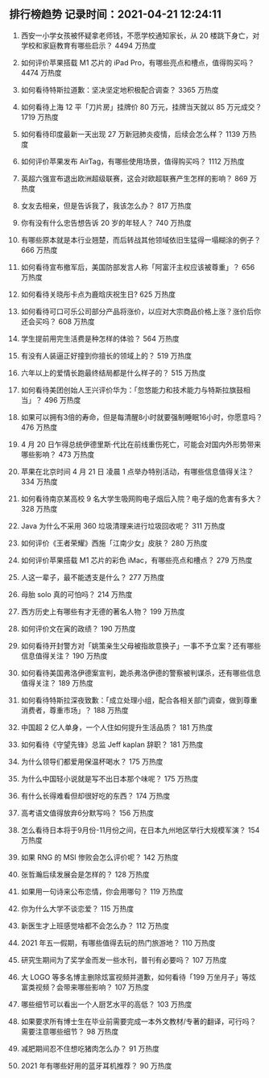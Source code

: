 
## 排行榜趋势 记录时间：2021-04-21 12:24:11
  
  1. 西安一小学女孩被怀疑拿老师钱，不愿学校通知家长，从 20 楼跳下身亡，对学校和家庭教育有哪些启示？ 4494 万热度
    
  2. 如何评价苹果搭载 M1 芯片的 iPad Pro，有哪些亮点和槽点，值得购买吗？ 4474 万热度
    
  3. 如何看待特斯拉道歉：坚决坚定地积极配合调查？ 3365 万热度
    
  4. 如何看待上海 12 平「刀片房」挂牌价 80 万元，挂牌当天就以 85 万元成交？ 1719 万热度
    
  5. 如何看待印度最新一天出现 27 万新冠肺炎疫情，后续会怎么样？ 1139 万热度
    
  6. 如何评价苹果发布 AirTag，有哪些使用场景，值得购买吗？ 1112 万热度
    
  7. 英超六强宣布退出欧洲超级联赛，这会对欧超联赛产生怎样的影响？ 869 万热度
    
  8. 女友去相亲，但是告诉我了，我该怎么办？ 817 万热度
    
  9. 你有没有什么忠告想告诉 20 岁的年轻人？ 740 万热度
    
  10. 有哪些原本就是本行业翘楚，而后转战其他领域依旧生猛得一塌糊涂的例子？ 666 万热度
    
  11. 如何看待宣布撤军后，美国防部发言人称「阿富汗主权应该被尊重」？ 656 万热度
    
  12. 如何看待关晓彤卡点为鹿晗庆祝生日? 625 万热度
    
  13. 如何看待可口可乐公司部分产品将涨价，以应对大宗商品价格上涨？涨价后你还会买吗？ 608 万热度
    
  14. 学生提前用完生活费是种怎样的体验？ 564 万热度
    
  15. 有没有人装逼正好撞到你擅长的领域上的？ 519 万热度
    
  16. 六年以上的爱情长跑最终结局都是什么样子的？ 515 万热度
    
  17. 如何看待美团创始人王兴评价华为：「忽悠能力和技术能力与特斯拉旗鼓相当」？ 496 万热度
    
  18. 如果可以拥有3倍的寿命，但是每清醒8小时就要强制睡眠16小时，你愿意吗？ 476 万热度
    
  19. 4 月 20 日乍得总统伊德里斯·代比在前线重伤死亡，可能会对国内外形势带来哪些影响？ 473 万热度
    
  20. 苹果在北京时间 4 月 21 日 凌晨 1 点举办特别活动，有哪些信息值得关注？ 334 万热度
    
  21. 如何看待南京某高校 9 名大学生吸网购电子烟后入院？电子烟的危害有多大？ 328 万热度
    
  22. Java 为什么不采用 360 垃圾清理来进行垃圾回收呢？ 311 万热度
    
  23. 如何评价《王者荣耀》西施「江南少女」皮肤？ 280 万热度
    
  24. 如何评价苹果搭载 M1 芯片的彩色 iMac，有哪些亮点和槽点？ 279 万热度
    
  25. 人这一辈子，最不能透支是什么？ 277 万热度
    
  26. 母胎 solo 真的可怕吗？ 214 万热度
    
  27. 西方历史上有哪些有才无德的著名人物？ 199 万热度
    
  28. 如何评价文在寅的政绩？ 190 万热度
    
  29. 如何看待开封警方对「姚策亲生父母被指故意换子」一事不予立案？还有哪些信息值得关注？ 190 万热度
    
  30. 如何看待美国弗洛伊德案宣判，跪杀弗洛伊德的警察被判谋杀，还有哪些信息值得关注？ 189 万热度
    
  31. 如何看待特斯拉深夜致歉：「成立处理小组，配合各相关部门调查，做到尊重消费者，尊重市场」？ 188 万热度
    
  32. 中国超 2 亿人单身，一个人住如何提升生活品质？ 181 万热度
    
  33. 如何看待《守望先锋》总监 Jeff kaplan 辞职？ 181 万热度
    
  34. 为什么领导们都爱用保温杯喝水？ 175 万热度
    
  35. 为什么中国轻小说就是写不出日本那个味呢？ 175 万热度
    
  36. 有什么长得难看但却很好吃的东西？ 174 万热度
    
  37. 高考语文值得放弃6分默写吗？ 156 万热度
    
  38. 怎么看待日本将于9月份-11月份之间，在日本九州地区举行大规模军演？ 154 万热度
    
  39. 如果 RNG 的 MSI 惨败会怎么评价呢？ 142 万热度
    
  40. 张哲瀚后续发展会是怎样的？ 128 万热度
    
  41. 如果用一句诗来公布恋情，你会用哪句？ 119 万热度
    
  42. 你为什么大学不谈恋爱？ 115 万热度
    
  43. 新医生才上班感觉啥都不会怎么办？ 112 万热度
    
  44. 2021 年五一假期，有哪些值得去玩的热门旅游地？ 110 万热度
    
  45. 研究生期间为了奖学金而发一些水刊，普刊有必要吗？ 107 万热度
    
  46. 大 LOGO 等多名博主删除炫富视频并道歉，如何看待「199 万坐月子」等炫富类视频？会带来哪些影响？ 107 万热度
    
  47. 哪些细节可以看出一个人厨艺水平的高低？ 103 万热度
    
  48. 如果要求所有博士生在毕业前需要完成一本外文教材/专著的翻译，可行吗？需要注意哪些细节？ 98 万热度
    
  49. 减肥期间忍不住想吃猪肉怎么办？ 91 万热度
    
  50. 2021 年有哪些好用的蓝牙耳机推荐？ 90 万热度
    